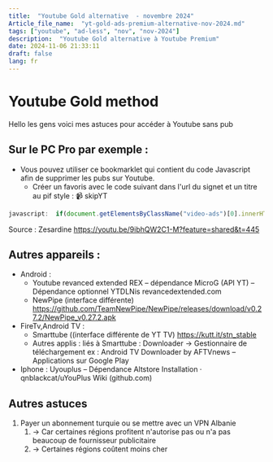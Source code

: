 ```yaml
--- 
title:  "Youtube Gold alternative  - novembre 2024"
Article_file_name:  "yt-gold-ads-premium-alternative-nov-2024.md"
tags: ["youtube", "ad-less", "nov", "nov-2024"]
description:  "Youtube Gold alternative à Youtube Premium"
date: 2024-11-06 21:33:11
draft: false 
lang: fr
---
```


# Youtube Gold method

Hello les gens voici mes astuces pour accéder à Youtube sans pub



## Sur le PC Pro par exemple : 
- Vous pouvez utiliser ce bookmarklet qui contient du code Javascript afin de supprimer les pubs sur Youtube.
    - Créer un favoris avec le code suivant dans l'url du signet et un titre au pif style : 📹 skipYT



```javascript
javascript:  if(document.getElementsByClassName("video-ads")[0].innerHTML !==""){  var banner = false;  for(var i = 0; i < document.getElementsByClassName("ytp-ad-overlay-close-button").length; i++){ document.getElementsByClassName("ytp-ad-overlay-close-button")[i].click(); banner = true;}  if(banner === false){ document.getElementsByClassName("html5-main-video")[0].currentTime = document.getElementsByClassName("html5-main-video")[0].duration; document.getElementsByClassName("ytp-ad-skip-button")[0].click();}  } void 0;
```


Source :  Zesardine https://youtu.be/9ibhQW2C1-M?feature=shared&t=445





## Autres appareils : 


- Android :
    - Youtube revanced extended REX – dépendance MicroG (API YT) – Dépendance optionnel  YTDLNis  revancedextended.com
    - NewPipe (interface différente) https://github.com/TeamNewPipe/NewPipe/releases/download/v0.27.2/NewPipe_v0.27.2.apk
- FireTv,Android TV : 
    - Smarttube ((interface différente de YT TV)  https://kutt.it/stn_stable
    - Autres applis : liés à Smarttube : Downloader  -> Gestionnaire de téléchargement ex : Android TV Downloader by AFTVnews – Applications sur Google Play
- Iphone : Uyouplus – Dépendance Altstore Installation · qnblackcat/uYouPlus Wiki (github.com)

## Autres astuces 

1. Payer un abonnement turquie ou se mettre avec un VPN Albanie 
    1. -> Car certaines régions profitent n'autorise pas ou n'a pas beaucoup de fournisseur publicitaire
    1. -> Certaines régions coûtent moins cher 